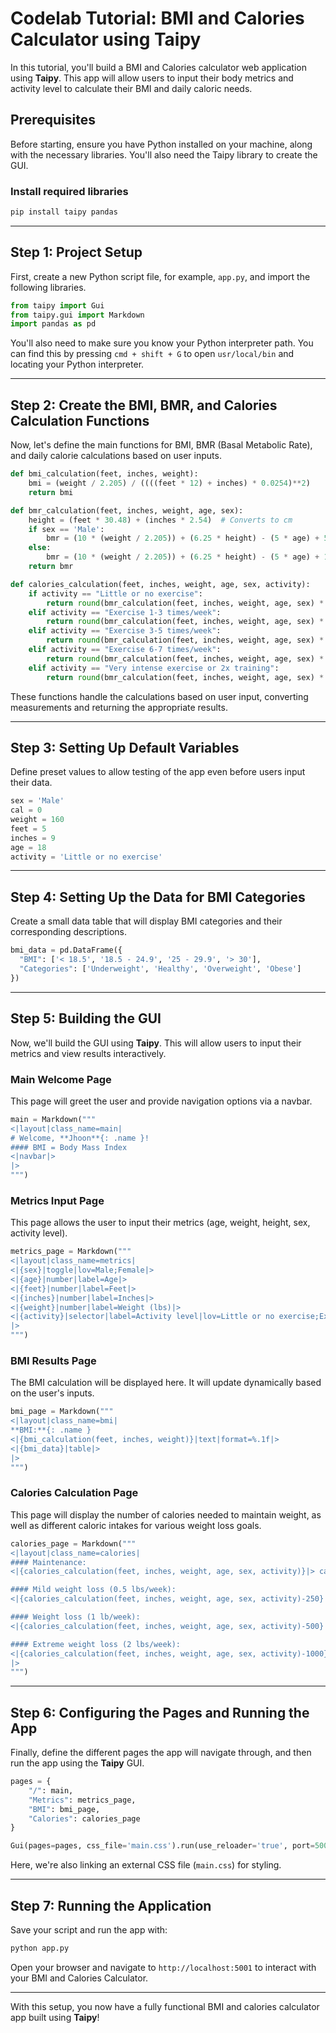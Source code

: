 # Codelab Tutorial: BMI and Calories Calculator using Taipy

In this tutorial, you'll build a BMI and Calories calculator web application using **Taipy**. This app will allow users to input their body metrics and activity level to calculate their BMI and daily caloric needs.

## Prerequisites

Before starting, ensure you have Python installed on your machine, along with the necessary libraries. You'll also need the Taipy library to create the GUI.

### Install required libraries

```bash
pip install taipy pandas
```

---

## Step 1: Project Setup

First, create a new Python script file, for example, `app.py`, and import the following libraries.

```python
from taipy import Gui
from taipy.gui import Markdown
import pandas as pd
```

You'll also need to make sure you know your Python interpreter path. You can find this by pressing `cmd + shift + G` to open `usr/local/bin` and locating your Python interpreter.

---

## Step 2: Create the BMI, BMR, and Calories Calculation Functions

Now, let's define the main functions for BMI, BMR (Basal Metabolic Rate), and daily calorie calculations based on user inputs.

```python
def bmi_calculation(feet, inches, weight):
    bmi = (weight / 2.205) / ((((feet * 12) + inches) * 0.0254)**2)
    return bmi

def bmr_calculation(feet, inches, weight, age, sex):
    height = (feet * 30.48) + (inches * 2.54)  # Converts to cm
    if sex == 'Male':
        bmr = (10 * (weight / 2.205)) + (6.25 * height) - (5 * age) + 5
    else:
        bmr = (10 * (weight / 2.205)) + (6.25 * height) - (5 * age) + 161
    return bmr

def calories_calculation(feet, inches, weight, age, sex, activity):
    if activity == "Little or no exercise":
        return round(bmr_calculation(feet, inches, weight, age, sex) * 1.2)
    elif activity == "Exercise 1-3 times/week":
        return round(bmr_calculation(feet, inches, weight, age, sex) * 1.375)
    elif activity == "Exercise 3-5 times/week":
        return round(bmr_calculation(feet, inches, weight, age, sex) * 1.55)
    elif activity == "Exercise 6-7 times/week":
        return round(bmr_calculation(feet, inches, weight, age, sex) * 1.725)
    elif activity == "Very intense exercise or 2x training":
        return round(bmr_calculation(feet, inches, weight, age, sex) * 1.9)
```

These functions handle the calculations based on user input, converting measurements and returning the appropriate results.

---

## Step 3: Setting Up Default Variables

Define preset values to allow testing of the app even before users input their data.

```python
sex = 'Male'
cal = 0
weight = 160
feet = 5
inches = 9
age = 18
activity = 'Little or no exercise'
```

---

## Step 4: Setting Up the Data for BMI Categories

Create a small data table that will display BMI categories and their corresponding descriptions.

```python
bmi_data = pd.DataFrame({
  "BMI": ['< 18.5', '18.5 - 24.9', '25 - 29.9', '> 30'],
  "Categories": ['Underweight', 'Healthy', 'Overweight', 'Obese']
})
```

---

## Step 5: Building the GUI

Now, we'll build the GUI using **Taipy**. This will allow users to input their metrics and view results interactively.

### Main Welcome Page

This page will greet the user and provide navigation options via a navbar.

```python
main = Markdown("""
<|layout|class_name=main|
# Welcome, **Jhoon**{: .name }!
#### BMI = Body Mass Index
<|navbar|>
|>
""")
```

### Metrics Input Page

This page allows the user to input their metrics (age, weight, height, sex, activity level).

```python
metrics_page = Markdown("""
<|layout|class_name=metrics|
<|{sex}|toggle|lov=Male;Female|>
<|{age}|number|label=Age|>
<|{feet}|number|label=Feet|>
<|{inches}|number|label=Inches|>
<|{weight}|number|label=Weight (lbs)|>
<|{activity}|selector|label=Activity level|lov=Little or no exercise;Exercise 1-3 times/week;Exercise 3-5 times/week;Exercise 6-7 times/week;Very intense exercise or 2x training|dropdown|>
|>
""")
```

### BMI Results Page

The BMI calculation will be displayed here. It will update dynamically based on the user's inputs.

```python
bmi_page = Markdown("""
<|layout|class_name=bmi|
**BMI:**{: .name }
<|{bmi_calculation(feet, inches, weight)}|text|format=%.1f|>
<|{bmi_data}|table|>
|>
""")
```

### Calories Calculation Page

This page will display the number of calories needed to maintain weight, as well as different caloric intakes for various weight loss goals.

```python
calories_page = Markdown("""
<|layout|class_name=calories|
#### Maintenance:
<|{calories_calculation(feet, inches, weight, age, sex, activity)}|> cal/day

#### Mild weight loss (0.5 lbs/week):
<|{calories_calculation(feet, inches, weight, age, sex, activity)-250}|> cal/day

#### Weight loss (1 lb/week):
<|{calories_calculation(feet, inches, weight, age, sex, activity)-500}|> cal/day

#### Extreme weight loss (2 lbs/week):
<|{calories_calculation(feet, inches, weight, age, sex, activity)-1000}|> cal/day
|>
""")
```

---

## Step 6: Configuring the Pages and Running the App

Finally, define the different pages the app will navigate through, and then run the app using the **Taipy** GUI.

```python
pages = {
    "/": main,
    "Metrics": metrics_page,
    "BMI": bmi_page,
    "Calories": calories_page
}

Gui(pages=pages, css_file='main.css').run(use_reloader='true', port=5001)
```

Here, we're also linking an external CSS file (`main.css`) for styling.

---

## Step 7: Running the Application

Save your script and run the app with:

```bash
python app.py
```

Open your browser and navigate to `http://localhost:5001` to interact with your BMI and Calories Calculator.

---

With this setup, you now have a fully functional BMI and calories calculator app built using **Taipy**!
